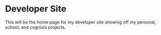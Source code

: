 # Developer Site
 This will be the home page for my developer site showing off my personal, school, and cognixia projects. 
